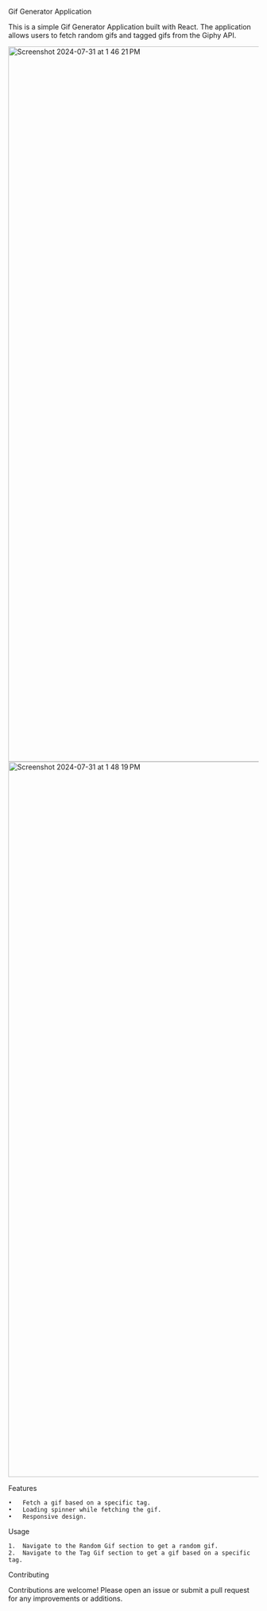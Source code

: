 Gif Generator Application

This is a simple Gif Generator Application built with React. The application allows users to fetch random gifs and tagged gifs from the Giphy API.

<img width="1440" alt="Screenshot 2024-07-31 at 1 46 21 PM" src="https://github.com/user-attachments/assets/cb5d6bfd-ed33-4d5d-8a4d-4df1397b0872">
<img width="1440" alt="Screenshot 2024-07-31 at 1 48 19 PM" src="https://github.com/user-attachments/assets/061c2cc1-8014-4987-a107-c71bee59ff58">

Features



	•	Fetch a gif based on a specific tag.
	•	Loading spinner while fetching the gif.
	•	Responsive design.
Usage

	1.	Navigate to the Random Gif section to get a random gif.
	2.	Navigate to the Tag Gif section to get a gif based on a specific tag.
Contributing

Contributions are welcome! Please open an issue or submit a pull request for any improvements or additions.
